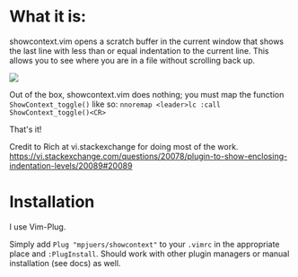 # What it is:

showcontext.vim opens a scratch buffer in the current window that shows the last
line with less than or equal indentation to the current line. This allows you to see where you are
in a file without scrolling back up.

![](showcontext.gif)

Out of the box, showcontext.vim does nothing; you must map the function
`ShowContext_toggle()` like so:
`nnoremap <leader>lc :call ShowContext_toggle()<CR>`

That's it!

Credit to Rich at vi.stackexchange for doing most of the work.
https://vi.stackexchange.com/questions/20078/plugin-to-show-enclosing-indentation-levels/20089#20089

# Installation

I use Vim-Plug.

Simply add `Plug "mpjuers/showcontext"` to your `.vimrc` in the appropriate
place and `:PlugInstall`. Should work with other plugin managers or manual 
installation (see docs) as well.

